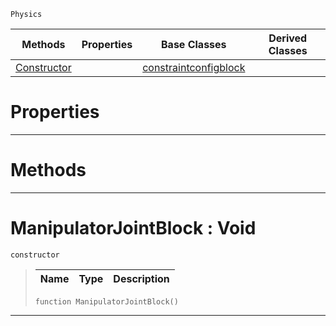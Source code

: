  `Physics`

|Methods|Properties|Base Classes|Derived Classes|
|---|---|---|---|
|[ Constructor](https://github.com/ZilchEngine/ZilchDocs/blob/master/code_reference/class_reference/manipulatorjointblock.markdown#manipulatorjointblock-vo)| |[constraintconfigblock](https://github.com/ZilchEngine/ZilchDocs/blob/master/code_reference/class_reference/constraintconfigblock.markdown)| |


 #  Properties


---  
 #  Methods


---  
 #  ManipulatorJointBlock : Void

 `constructor`

> 
> |Name|Type|Description|
> |---|---|---|
> ``` lang=cpp, name=Nada
> function ManipulatorJointBlock()
> ``` 


---  
 

 